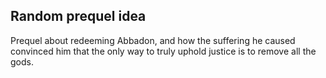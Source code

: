 ## Random prequel idea
Prequel about redeeming Abbadon, and how the suffering he caused convinced him
that the only way to truly uphold justice is to remove all the gods.

